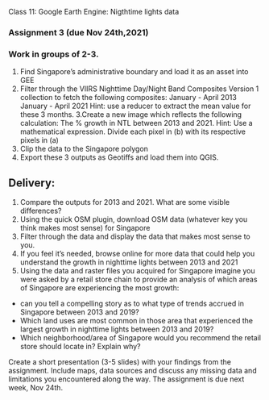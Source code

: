 Class 11: Google Earth Engine: Nigthtime lights data 

### Assignment 3 (due Nov 24th,2021) 

### Work in groups of 2-3. 

1. Find Singapore’s administrative boundary and load it as an asset into GEE 
2. Filter through the VIIRS Nighttime Day/Night Band Composites Version 1  collection to fetch the following composites: 
January - April 2013 
January - April 2021
Hint: use a reducer to extract the mean value for these 3 months. 
3.Create a new image which reflects the following calculation: 
The % growth in NTL between 2013 and 2021. 
Hint: Use a mathematical expression. Divide each pixel in (b) with its respective pixels in (a)
4. Clip the data to the Singapore polygon
5. Export these 3 outputs as Geotiffs and load them into QGIS. 

## Delivery:

1. Compare the outputs for 2013 and 2021. What are some visible differences? 
2. Using the quick OSM plugin, download OSM data (whatever key you think makes most sense) for Singapore  
3. Filter through the data and display the data that makes most sense to you. 
4. If you feel it’s needed, browse online for more data that could help you understand the growth in nighttime lights between 2013 and 2021  
5. Using the data and raster files you acquired for Singapore imagine you were asked by a retail store chain to provide an analysis of which areas of Singapore are experiencing the most growth:
* can you tell a compelling story as to what type of trends accrued in Singapore between 2013 and 2019? 
* Which land uses are most common in those area that experienced the largest growth in nighttime lights between 2013 and 2019?
* Which neighborhood/area of Singapore would you recommend the retail store should locate in? Explain why?


Create a short presentation (3-5 slides) with your findings from the assignment. Include maps, data sources and discuss any missing data and limitations you encountered along the way.  The assignment is due next week, Nov 24th. 





 



